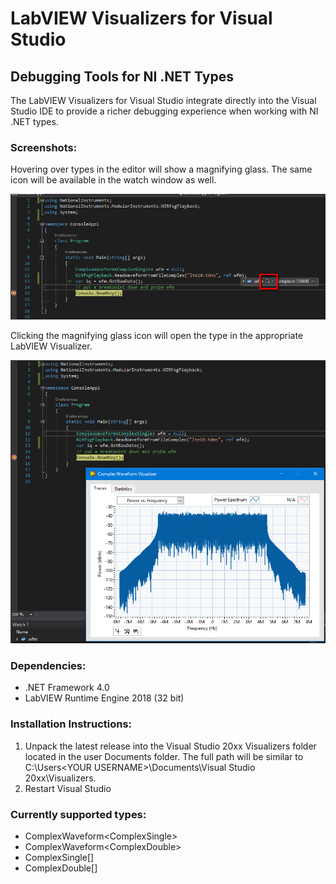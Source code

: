 # LabVIEW Visualizers for Visual Studio
## Debugging Tools for NI .NET Types

The LabVIEW Visualizers for Visual Studio integrate directly into the Visual Studio IDE to provide a richer debugging experience when working with NI .NET types.

### Screenshots:
Hovering over types in the editor will show a magnifying glass. The same icon will be available in the watch window as well.

![](images/magnifying_glass.png "")

Clicking the magnifying glass icon will open the type in the appropriate LabVIEW Visualizer.

![](images/rfvisualizer.png "")

### Dependencies:
- .NET Framework 4.0
- LabVIEW Runtime Engine 2018 (32 bit)

### Installation Instructions:
1. Unpack the latest release into the Visual Studio 20xx Visualizers folder located in the user Documents folder. The full path will be similar to C:\Users\<YOUR USERNAME>\Documents\Visual Studio 20xx\Visualizers.
2. Restart Visual Studio

### Currently supported types:
- ComplexWaveform\<ComplexSingle\>
- ComplexWaveform\<ComplexDouble\>
- ComplexSingle[]
- ComplexDouble[]